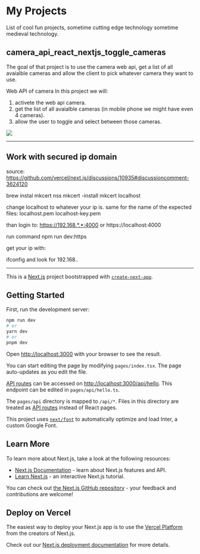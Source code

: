 # My Projects

List of cool fun projects, sometime cutting edge technology sometime medieval technology.

## camera_api_react_nextjs_toggle_cameras
The goal of that project is to use the camera web api, get a list of all avaialble cameras and allow the client to pick whatever camera they want to use.

Web API of camera 
In this project we will:
1. activete the web api camera.
2. get the list of all avaialble cameras (in mobile phone we might have even 4 cameras).
3. allow the user to toggle and select between those cameras.


![](camera_api_react_nextjs_toggle_cameras_720p_m.gif)




------------------------------------------------------------------

## Work with secured ip domain

source:
https://github.com/vercel/next.js/discussions/10935#discussioncomment-3624120

brew instal mkcert nss
mkcert -install
mkcert localhost 

change localhost to whatever your ip is. same for the name of the expected files:
localhost.pem
localhost-key.pem

than login to:
https://192.168.*.*:4000
or
https://localhost:4000

run command npm run dev:https

get your ip with:

ifconfig and look for 192.168.*.*
 

------------------------------------------------------------------

This is a [Next.js](https://nextjs.org/) project bootstrapped with [`create-next-app`](https://github.com/vercel/next.js/tree/canary/packages/create-next-app).

## Getting Started

First, run the development server:

```bash
npm run dev
# or
yarn dev
# or
pnpm dev
```

Open [http://localhost:3000](http://localhost:3000) with your browser to see the result.

You can start editing the page by modifying `pages/index.tsx`. The page auto-updates as you edit the file.

[API routes](https://nextjs.org/docs/api-routes/introduction) can be accessed on [http://localhost:3000/api/hello](http://localhost:3000/api/hello). This endpoint can be edited in `pages/api/hello.ts`.

The `pages/api` directory is mapped to `/api/*`. Files in this directory are treated as [API routes](https://nextjs.org/docs/api-routes/introduction) instead of React pages.

This project uses [`next/font`](https://nextjs.org/docs/basic-features/font-optimization) to automatically optimize and load Inter, a custom Google Font.

## Learn More

To learn more about Next.js, take a look at the following resources:

- [Next.js Documentation](https://nextjs.org/docs) - learn about Next.js features and API.
- [Learn Next.js](https://nextjs.org/learn) - an interactive Next.js tutorial.

You can check out [the Next.js GitHub repository](https://github.com/vercel/next.js/) - your feedback and contributions are welcome!

## Deploy on Vercel

The easiest way to deploy your Next.js app is to use the [Vercel Platform](https://vercel.com/new?utm_medium=default-template&filter=next.js&utm_source=create-next-app&utm_campaign=create-next-app-readme) from the creators of Next.js.

Check out our [Next.js deployment documentation](https://nextjs.org/docs/deployment) for more details.
